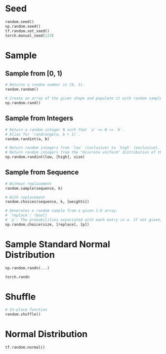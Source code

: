 # Seed
```python
random.seed()
np.random.seed()
tf.random.set_seed()
torch.manual_seed(123)
```

# Sample
## Sample from [0, 1)
```python
# Returns a random number in [0, 1).
random.random()

# Create an array of the given shape and populate it with random samples from a uniform distribution over [0, 1).
np.random.rand()
```
## Sample from Integers
```python
# Return a random integer N such that `a` <= N <= `b`.
# Alias for `randrange(a, b + 1)`.
random.randint(a, b)

# Return random integers from `low` (inclusive) to `high` (exclusive).
# Return random integers from the "discrete uniform" distribution of the specified dtype in the "half-open" interval [`low`, `high`). If `high` is `None` (the default), then results are from [0, `low`).
np.random.randint(low, [high], size)
```
## Sample from Sequence
```python
# Without replacement
random.sample(sequence, k)

# With replacement
random.choices(sequence, k, [weights])

# Generates a random sample from a given 1-D array.
# `replace`: (bool)
# `p`: The probabilities associated with each entry in a. If not given, the sample assumes a uniform distribution over all entries in a
np.random.choice(size, [replace], [p])
```

# Sample Standard Normal Distribution
```python
np.random.randn(...)

torch.randn
```

# Shuffle
```python
# In-place function
random.shuffle()
```

# Normal Distribution
```python
tf.random.normal()
```